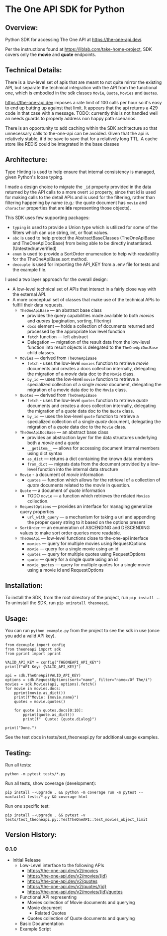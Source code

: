 # The One API SDK for Python

## Overview:
Python SDK for accessing The One API at https://the-one-api.dev/.

Per the instructions found at https://liblab.com/take-home-project, SDK covers only the **movie** and **quote** endpoints.

## Technical Details:

There is a low-level set of apis that are meant to not quite mirror the existing API, but separate the technical integration with the API from the functional one, which is embodied in the sdk classes `Movie`, `Quote`, `Movies` and `Quotes`.

https://the-one-api.dev imposes a rate limit of 100 calls per hour so it's easy to end up butting up against that limit.
It appears that the api returns a 429 code in that case with a message.
TODO: currently this is not handled well an needs guards to properly address non happy path scenarios.

There is an opportunity to add caching within the SDK architecture so that unnecessary calls to the-one-api can be avoided. Given that the api is relatively stable, it'd be save to save that for a relatively long TTL. A cache store like REDIS could be integrated in the base classes

## Architecture:

Type Hinting is used to help ensure that internal consistency is managed, given Python's loose typing.

I made a design choice to migrate the `_id` property provided in the data returned by the API calls to a more overt `id` property, since that id is used for making calls to the detail APIs and is used for the filtering, rather than filtering happening by name (e.g.: the quote document has `movie` and `character` properties that are **ids** representing those objects).

This SDK uses few supporting packages:

* `typing` is used to provide a Union type which is utilized for some of the filters which can use string, int, or float values.
* `abc` is used to help protect the AbstractBaseClasses (TheOneApiBase and TheOneApiDocBase) from being able to be directly instantiated. (Untested/unverified)
* `enum` is used to provide a SortOrder enumeration to help with readability for the TheOneApiBase.sort method.
* `decouple` is used for importing the API_KEY from a .env file for tests and the example file.

I used a two layer approach for the overall design: 

* A low-level technical set of APIs that interact in a fairly close way with the external API.
* A more conceptual set of classes that make use of the technical APIs to fulfill their data requests. 
    * `TheOneApiBase` — an abstract base class
        * provides the query capabilities made available to both *movies* and *quotes* (pagination, sorting, filtering)
        * `docs` element — holds a collection of documents returned and processed by the appropriate low level function
        * `fetch` function — left abstract
        * Delegation — migration of the result data from the low-level function into result objects is delegated to the `TheOneApiDocBase` child classes.
    * `Movies` — derived from `TheOneApiBase`
        * `fetch` - uses the low-level `movies` function to retrieve *movie* documents and creates a docs collection internally, delegating the migration of a *movie* data doc to the `Movie` class.
        * `by_id` — uses the low-level `movie` function to retrieve a specialized collection of a single *movie* document, delegating the migration of a movie data doc to the `Movie` class.
    * `Quotes` — derived from `TheOneApiBase`
        * `fetch` - uses the low-level `quotes` function to retrieve *quote* documents and creates a docs collection internally, delegating the migration of a *quote* data doc to the `Quote` class.
        * `by_id` — uses the low-level `quote` function to retrieve a specialized collection of a single *quote* document, delegating the migration of a *quote* data doc to the `Movie` class.
    * `TheOneApiDocBase` — an abstract base class
        * provides an abstraction layer for the data structures underlying both a *movie* and a *quote*
        * `__getitem__` — allows for accessing document internal members using dict syntax
        * `as_dict` — returns a dict containing the known data members
        * `from_dict` — migrats data from the document provided by a low-level function into the internal data structure
    * `Movie` - a document of *movie* information
        * `quotes` — function which allows for the retrieval of a collection of *quote* documents related to the *movie* in question.
    * `Quote` — a document of *quote* information
        * TODO `movie` — a function which retrieves the related `Movies` collection.
    * `RequestOptions` — provides an interface for managing generalize query properties
        * `url_with_query` — a mechanism for taking a url and appending the proper query string to it based on the options present
    * `SortOrder` — an enumeration of ASCENDING and DESCENDING values to make sort order queries more readable.
    * `TheOneApi` — low-level functions close to the-one-api interface
        * `movies` — query for multiple movies using RequestOptions
        * `movie` — query for a single movie using an id
        * `quotes` — query for multiple quotes using RequestOptions
        * `quote` — query for a single quote using an id
        * `movie_quotes` — query for multiple quotes for a single movie using a movie id and RequestOptions

## Installation:

To install the SDK, from the root directory of the project, run `pip install .`.
To uninstall the SDK, run `pip uninstall theoneapi`.

## Usage:

You can run `python example.py` from the project to see the sdk in use (once you add a valid API key).

```
from decouple import config
from theoneapi import sdk
from pprint import pprint

VALID_API_KEY = config("THEONEAPI_API_KEY")
print(f"API Key: {VALID_API_KEY}")

api = sdk.TheOneApi(VALID_API_KEY)
options = sdk.RequestOptions(sort="name", filter="name=/Of The/i")
movies = sdk.Movies(api, options).fetch()
for movie in movies.docs:
    pprint(movie.as_dict())
    print(f"Movie: {movie.name}")
    quotes = movie.quotes()

    for quote in quotes.docs[0:10]:
        pprint(quote.as_dict())
        print(f"  Quote: {quote.dialog}")

print("Done.")
```
See the test docs in tests/test_theoneapi.py for additional usage examples.

## Testing:

Run all tests:

    python -m pytest tests/*.py 

Run all tests, show coverage (development):

    pip install --upgrade . && python -m coverage run -m pytest --maxfail=1 tests/*.py && coverage html

Run one specific test:

    pip install --upgrade . && pytest -v tests/test_theoneapi.py::TestTheOneAPI::test_movies_object_limit

## Version History:

### 0.1.0

* Initial Release
    * Low-Level interface to the following APIs
        * https://the-one-api.dev/v2/movies
        * https://the-one-api.dev/v2/movies/{id}
        * https://the-one-api.dev/v2/quotes
        * https://the-one-api.dev/v2/quotes/{id}
        * https://the-one-api.dev/v2/movies/{id}/quotes
    * Functional API representing
        * Movies collection of Movie documents and querying
        * Movie document
            * Related Quotes
        * Quotes collection of Quote documents and querying
    * Basic Documentation
    * Example Script